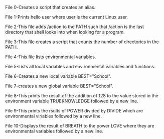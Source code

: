 File 0-Creates a script that creates an alias.

File 1-Prints hello user where user is the current Linux user.

File 2-This file adds /action to the PATH such that /action is the last directory that shell looks into when looking for a program.

File 3-This file creates a script that counts the number of directories in the PATH.

File  4-This file lists environmental variables.

File 5-Lists all local variables and environmental variables and functions.

File 6-Creates a new local variable BEST="School".

File 7-creates a new global variable BEST="School".

File 8-This prints the result of the addition of 128 to the value stored in the environment variable TRUEKNOWLEDGE followed by a new line.

File 9-This prints the rsults of POWER divided by DIVIDE which are environmental viriables followed by a new line.

File 10-Displays the result of BREATH to the power LOVE where they are environmental variables followed by a new line.
